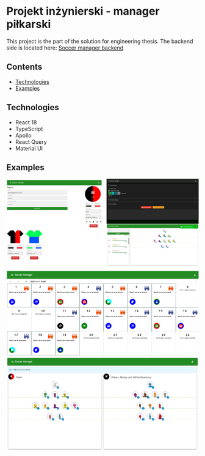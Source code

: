 # Projekt inżynierski - manager piłkarski

This project is the part of the solution for engineering thesis. The backend side is located here: [Soccer manager backend](https://github.com/piopta/soccer-manager-backend)

## Contents

- [Technologies](#technologies)
- [Examples](#examples)

## Technologies

- React 18
- TypeScript
- Apollo
- React Query
- Material UI

## Examples

![App interface](image.png)
![Calendar component](image-1.png)
![Match view](image-2.png)
